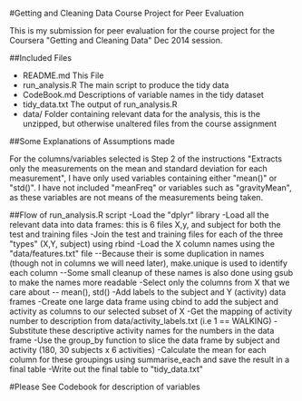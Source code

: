 #Getting and Cleaning Data Course Project for Peer Evaluation

This is my submission for peer evaluation for the course project for
the Coursera "Getting and Cleaning Data" Dec 2014 session.

##Included Files  
- README.md		This File
- run_analysis.R	The main script to produce the tidy data  
- CodeBook.md  		Descriptions of variable names in the tidy dataset  
- tidy_data.txt		The output of run_analysis.R
- data/			Folder containing relevant data for the analysis, this is the unzipped, but otherwise unaltered files from the course assignment
	
##Some Explanations of Assumptions made

For the columns/variables selected is Step 2 of the instructions
"Extracts only the measurements on the mean and standard deviation for
each measurement", I have only used variables containing either
"mean()" or "std()".  I have not included "meanFreq" or variables such
as "gravityMean", as these variables are not means of the measurements
being taken.

##Flow of run_analysis.R script
-Load the "dplyr" library
-Load all the relevant data into data frames: this is 6 files X,y, and subject for both the test and training files
-Join the test and training files for each of the three "types" (X,Y, subject) using rbind
-Load the X column names using the "data/features.txt" file
--Because their is some duplication in names (though not in columns we will need later), make.unique is used to identify each column 
--Some small cleanup of these names is also done using gsub to make the names more readable
-Select only the columns from X that we care about -- mean(), std()
-Add labels to the subject and Y (activity) data frames
-Create one large data frame using cbind to add the subject and activity as columns to our selected subset of X
-Get the mapping of activity number to description from data/activity_labels.txt (i.e 1 == WALKING)
-Substitute these descriptive activity names for the numbers in the data frame
-Use the group_by function to slice the data frame by subject and activity (180, 30 subjects x 6 activities)
-Calculate the mean for each column for these groupings using summarise_each and save the result in a final table
-Write out the final table to "tidy_data.txt"



#Please See Codebook for description of variables